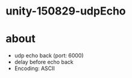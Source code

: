 # unity-150829-udpEcho

# about
  - udp echo back (port: 6000)
  - delay before echo back
  - Encoding: ASCII
